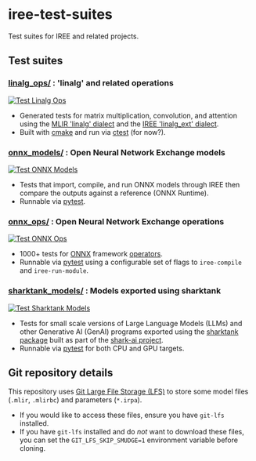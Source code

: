 # iree-test-suites

Test suites for IREE and related projects.

## Test suites

### [linalg_ops/](linalg_ops/) : 'linalg' and related operations

[![Test Linalg Ops](https://github.com/iree-org/iree-test-suites/actions/workflows/test_linalg_ops.yml/badge.svg?branch=main)](https://github.com/iree-org/iree-test-suites/actions/workflows/test_linalg_ops.yml?query=branch%3Amain)

* Generated tests for matrix multiplication, convolution, and attention using
  the [MLIR 'linalg' dialect](https://mlir.llvm.org/docs/Dialects/Linalg/) and
  the
  [IREE 'linalg_ext' dialect](https://iree.dev/reference/mlir-dialects/LinalgExt/).
* Built with [cmake](https://cmake.org/) and run via
  [ctest](https://cmake.org/cmake/help/latest/manual/ctest.1.html) (for now?).

### [onnx_models/](onnx_models/) : Open Neural Network Exchange models

[![Test ONNX Models](https://github.com/iree-org/iree-test-suites/actions/workflows/test_onnx_models.yml/badge.svg?branch=main)](https://github.com/iree-org/iree-test-suites/actions/workflows/test_onnx_models.yml?query=branch%3Amain)

* Tests that import, compile, and run ONNX models through IREE then compare
  the outputs against a reference (ONNX Runtime).
* Runnable via [pytest](https://docs.pytest.org/).

### [onnx_ops/](onnx_ops/) : Open Neural Network Exchange operations

[![Test ONNX Ops](https://github.com/iree-org/iree-test-suites/actions/workflows/test_onnx_ops.yml/badge.svg?branch=main)](https://github.com/iree-org/iree-test-suites/actions/workflows/test_onnx_ops.yml?query=branch%3Amain)

* 1000+ tests for [ONNX](https://onnx.ai/) framework
  [operators](https://onnx.ai/onnx/operators/).
* Runnable via [pytest](https://docs.pytest.org/) using a
  configurable set of flags to `iree-compile` and `iree-run-module`.

### [sharktank_models/](sharktank_models/) : Models exported using sharktank

[![Test Sharktank Models](https://github.com/iree-org/iree-test-suites/actions/workflows/test_sharktank_models.yml/badge.svg?branch=main)](https://github.com/iree-org/iree-test-suites/actions/workflows/test_sharktank_models.yml?query=branch%3Amain)

* Tests for small scale versions of Large Language Models (LLMs) and other
  Generative AI (GenAI) programs exported using the
  [sharktank package](https://github.com/nod-ai/shark-ai/tree/main/sharktank)
  built as part of the [shark-ai project](https://github.com/nod-ai/shark-ai).
* Runnable via [pytest](https://docs.pytest.org/) for both CPU and GPU targets.

## Git repository details

This repository uses [Git Large File Storage (LFS)](https://git-lfs.com/) to
store some model files (`.mlir`, `.mlirbc`) and parameters (`*.irpa`).

* If you would like to access these files, ensure you have `git-lfs` installed.
* If you have `git-lfs` installed and do _not_ want to download these files,
  you can set the `GIT_LFS_SKIP_SMUDGE=1` environment variable before cloning.

<!-- TODO: .lfsconfig file to make LFS default to not fetch?
    https://github.com/onnx/models?tab=readme-ov-file#usage
    https://github.com/onnx/models/blob/main/.lfsconfig
    https://github.com/git-lfs/git-lfs/blob/main/docs/man/git-lfs-fetch.adoc -->
